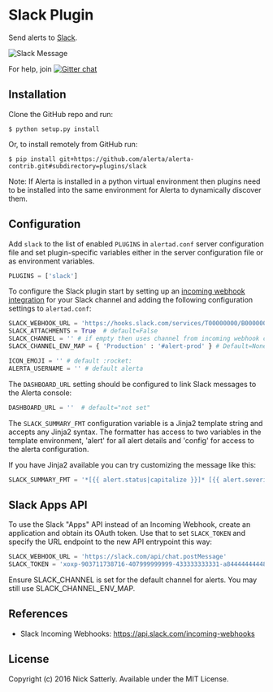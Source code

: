 Slack Plugin
============

Send alerts to [Slack](https://slack.com/).

![Slack Message](./images/alerta-slack-plugin.png)

For help, join [![Gitter chat](https://badges.gitter.im/alerta/chat.png)](https://gitter.im/alerta/chat)

Installation
------------

Clone the GitHub repo and run:

    $ python setup.py install

Or, to install remotely from GitHub run:

    $ pip install git+https://github.com/alerta/alerta-contrib.git#subdirectory=plugins/slack

Note: If Alerta is installed in a python virtual environment then plugins
need to be installed into the same environment for Alerta to dynamically
discover them.

Configuration
-------------

Add `slack` to the list of enabled `PLUGINS` in `alertad.conf` server
configuration file and set plugin-specific variables either in the
server configuration file or as environment variables.

```python
PLUGINS = ['slack']
```

To configure the Slack plugin start by setting up an
[incoming webhook integration](https://my.slack.com/services/new/incoming-webhook/)
for your Slack channel and adding the following configuration settings to `alertad.conf`:

```python
SLACK_WEBHOOK_URL = 'https://hooks.slack.com/services/T00000000/B00000000/XXXXXXXXXXXXXXXXXXXXXXXX'
SLACK_ATTACHMENTS = True  # default=False
SLACK_CHANNEL = '' # if empty then uses channel from incoming webhook configuration
SLACK_CHANNEL_ENV_MAP = { 'Production' : '#alert-prod' } # Default=None (optionnal) Allow to specify a channel on a per-environment basis. SLACK_CHANNEL is used a default value

ICON_EMOJI = '' # default :rocket:
ALERTA_USERNAME = '' # default alerta

```

The `DASHBOARD_URL` setting should be configured to link Slack messages to
the Alerta console:

```python
DASHBOARD_URL = ''  # default="not set"
```

The `SLACK_SUMMARY_FMT` configuration variable is a Jinja2 template
string and accepts any Jinja2 syntax. The formatter has access to two
variables in the template environment, 'alert' for all alert details
and 'config' for access to the alerta configuration.

If you have Jinja2 available you can try customizing the message like
this:

```python
SLACK_SUMMARY_FMT = '*[{{ alert.status|capitalize }}]* [{{ alert.severity|capitalize }}] Event {{ alert.event }} on *{{ alert.environment }} - {{ alert.resource }}*: {{alert.value}}\n{{alert.text}}\nAlert Console: <{{ config.DASHBOARD_URL }}|click here> / Alert: <{{ config.DASHBOARD_URL }}/#/alert/{{ alert.id }}|{{ alert.id[:8] }}>'
```

Slack Apps API
--------------
To use the Slack "Apps" API instead of an Incoming Webhook, create an application and 
obtain its OAuth token.  Use that to set ```SLACK_TOKEN``` and specify the 
URL endpoint to the new API entrypoint this way:

```python
SLACK_WEBHOOK_URL = 'https://slack.com/api/chat.postMessage'
SLACK_TOKEN = 'xoxp-903711738716-407999999999-433333333331-a844444444488888888822222222220c'
```

Ensure SLACK_CHANNEL is set for the default channel for alerts.  You may still use SLACK_CHANNEL_ENV_MAP.


References
----------

  * Slack Incoming Webhooks: https://api.slack.com/incoming-webhooks

License
-------

Copyright (c) 2016 Nick Satterly. Available under the MIT License.

